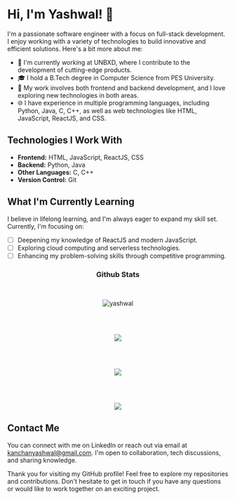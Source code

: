 # Hi, I'm Yashwal! 👋

I'm a passionate software engineer with a focus on full-stack development. I enjoy working with a variety of technologies to build innovative and efficient solutions. Here's a bit more about me:

- 🔭 I'm currently working at UNBXD, where I contribute to the development of cutting-edge products.
- 🎓 I hold a B.Tech degree in Computer Science from PES University.
- 💼 My work involves both frontend and backend development, and I love exploring new technologies in both areas.
- 🌐 I have experience in multiple programming languages, including Python, Java, C, C++, as well as web technologies like HTML, JavaScript, ReactJS, and CSS.

## Technologies I Work With

- **Frontend:** HTML, JavaScript, ReactJS, CSS
- **Backend:** Python, Java
- **Other Languages:** C, C++
- **Version Control:** Git

## What I'm Currently Learning

I believe in lifelong learning, and I'm always eager to expand my skill set. Currently, I'm focusing on:

- [ ] Deepening my knowledge of ReactJS and modern JavaScript.
- [ ] Exploring cloud computing and serverless technologies.
- [ ] Enhancing my problem-solving skills through competitive programming.

<h3 align="center">Github Stats</h3>
<br>
<p align="center" ><img align="center" src="https://github-readme-streak-stats.herokuapp.com/?user=yashwal" alt="yashwal" /></p>
<br>
<br>
<p align="center" ><img align="center" src="https://github-profile-summary-cards.vercel.app/api/cards/profile-details?username=yashwal&theme=2077"/></p>
<br>
<br>
<p align="center" ><img align="center" src="http://github-profile-summary-cards.vercel.app/api/cards/repos-per-language?username=yashwal&theme=2077"/></p>
<br>
<br>
<p align="center" ><img align="center" src="http://github-profile-summary-cards.vercel.app/api/cards/productive-time?username=yashwal&theme=2077&utcOffset=5.30"/></p>



## Contact Me

You can connect with me on LinkedIn or reach out via email at [kanchanyashwal@gmail.com](mailto:kanchanyashwal@gmail.com). I'm open to collaboration, tech discussions, and sharing knowledge.



Thank you for visiting my GitHub profile! Feel free to explore my repositories and contributions. Don't hesitate to get in touch if you have any questions or would like to work together on an exciting project.





